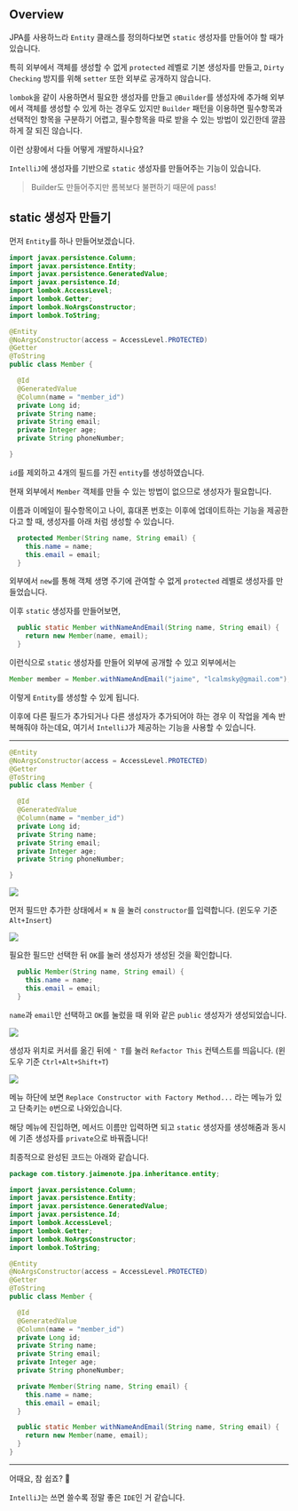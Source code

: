 ## Overview

JPA를 사용하느라 `Entity` 클래스를 정의하다보면 `static` 생성자를 만들어야 할 때가 있습니다.

특히 외부에서 객체를 생성할 수 없게 `protected` 레벨로 기본 생성자를 만들고, `Dirty Checking` 방지를 위해 `setter` 또한 외부로 공개하지 않습니다.

`lombok`을 같이 사용하면서 필요한 생성자를 만들고 `@Builder`를 생성자에 추가해 외부에서 객체를 생성할 수 있게 하는 경우도 있지만 `Builder` 패턴을 이용하면 필수항목과 선택적인 항목을 구분하기 어렵고, 필수항목을 따로 받을 수 있는 방법이 있긴한데 깔끔하게 잘 되진 않습니다.

이런 상황에서 다들 어떻게 개발하시나요?

`IntelliJ`에 생성자를 기반으로 `static` 생성자를 만들어주는 기능이 있습니다. 

> Builder도 만들어주지만 롬복보다 불편하기 때문에 pass!

## static 생성자 만들기

먼저 `Entity`를 하나 만들어보겠습니다.

```java
import javax.persistence.Column;
import javax.persistence.Entity;
import javax.persistence.GeneratedValue;
import javax.persistence.Id;
import lombok.AccessLevel;
import lombok.Getter;
import lombok.NoArgsConstructor;
import lombok.ToString;

@Entity
@NoArgsConstructor(access = AccessLevel.PROTECTED)
@Getter
@ToString
public class Member {

  @Id
  @GeneratedValue
  @Column(name = "member_id")
  private Long id;
  private String name;
  private String email;
  private Integer age;
  private String phoneNumber;

}
```

`id`를 제외하고 4개의 필드를 가진 `entity`를 생성하였습니다.

현재 외부에서 `Member` 객체를 만들 수 있는 방법이 없으므로 생성자가 필요합니다.

이름과 이메일이 필수항목이고 나이, 휴대폰 번호는 이후에 업데이트하는 기능을 제공한다고 할 때, 생성자를 아래 처럼 생성할 수 있습니다.

```java
  protected Member(String name, String email) {
    this.name = name;
    this.email = email;
  }
```

외부에서 `new`를 통해 객체 생명 주기에 관여할 수 없게 `protected` 레벨로 생성자를 만들었습니다.

이후 `static` 생성자를 만들어보면,

```java
  public static Member withNameAndEmail(String name, String email) {
    return new Member(name, email);
  }
```

이런식으로 `static` 생성자를 만들어 외부에 공개할 수 있고 외부에서는

```java
Member member = Member.withNameAndEmail("jaime", "lcalmsky@gmail.com");
```

이렇게 `Entity`를 생성할 수 있게 됩니다.

이후에 다른 필드가 추가되거나 다른 생성자가 추가되어야 하는 경우 이 작업을 계속 반복해줘야 하는데요, 여기서 `IntelliJ`가 제공하는 기능을 사용할 수 있습니다.

---

```java
@Entity
@NoArgsConstructor(access = AccessLevel.PROTECTED)
@Getter
@ToString
public class Member {

  @Id
  @GeneratedValue
  @Column(name = "member_id")
  private Long id;
  private String name;
  private String email;
  private Integer age;
  private String phoneNumber;

}
```

![](https://raw.githubusercontent.com/lcalmsky/lcalmsky/master/resources/image/docs-blog-intellij-003-01.png)

먼저 필드만 추가한 상태에서 `⌘ N` 을 눌러 `constructor`를 입력합니다. (윈도우 기준 `Alt+Insert`)

![](https://raw.githubusercontent.com/lcalmsky/lcalmsky/master/resources/image/docs-blog-intellij-003-02.png)

필요한 필드만 선택한 뒤 `OK`를 눌러 생성자가 생성된 것을 확인합니다.

```java
  public Member(String name, String email) {
    this.name = name;
    this.email = email;
  }
```

`name`과 `email`만 선택하고 `OK`를 눌렀을 때 위와 같은 `public` 생성자가 생성되었습니다.

![](https://raw.githubusercontent.com/lcalmsky/lcalmsky/master/resources/image/docs-blog-intellij-003-03.png)

생성자 위치로 커서를 옮긴 뒤에 `⌃ T`를 눌러 `Refactor This` 컨텍스트를 띄웁니다. (윈도우 기준 `Ctrl+Alt+Shift+T`)

![](https://raw.githubusercontent.com/lcalmsky/lcalmsky/master/resources/image/docs-blog-intellij-003-04.png)

메뉴 하단에 보면 `Replace Constructor with Factory Method...` 라는 메뉴가 있고 단축키는 `0`번으로 나와있습니다.

해당 메뉴에 진입하면, 메서드 이름만 입력하면 되고 `static` 생성자를 생성해줌과 동시에 기존 생성자를 `private`으로 바꿔줍니다!

최종적으로 완성된 코드는 아래와 같습니다.

```java
package com.tistory.jaimenote.jpa.inheritance.entity;

import javax.persistence.Column;
import javax.persistence.Entity;
import javax.persistence.GeneratedValue;
import javax.persistence.Id;
import lombok.AccessLevel;
import lombok.Getter;
import lombok.NoArgsConstructor;
import lombok.ToString;

@Entity
@NoArgsConstructor(access = AccessLevel.PROTECTED)
@Getter
@ToString
public class Member {

  @Id
  @GeneratedValue
  @Column(name = "member_id")
  private Long id;
  private String name;
  private String email;
  private Integer age;
  private String phoneNumber;

  private Member(String name, String email) {
    this.name = name;
    this.email = email;
  }

  public static Member withNameAndEmail(String name, String email) {
    return new Member(name, email);
  }
}
```

---

어때요, 참 쉽죠? 💁‍

`IntelliJ`는 쓰면 쓸수록 정말 좋은 `IDE`인 거 같습니다.